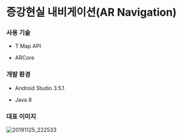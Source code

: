# 증강현실 내비게이션(AR Navigation)

### 사용 기술

* T Map API

* ARCore

### 개발 환경

* Android Studio 3.5.1

* Java 8

### 대표 이미지

![20191125_222533](https://user-images.githubusercontent.com/58294301/69856478-16e82980-12d1-11ea-8548-6a5106bc714d.png)
